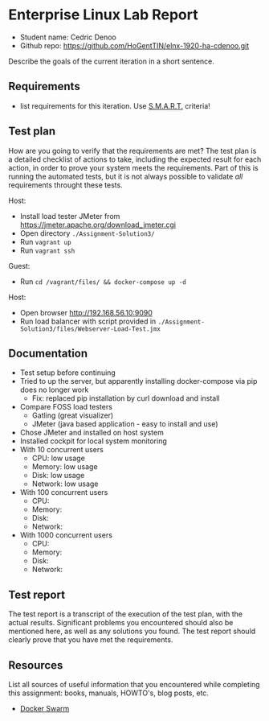 # Enterprise Linux Lab Report

- Student name: Cedric Denoo
- Github repo: <https://github.com/HoGentTIN/elnx-1920-ha-cdenoo.git>

Describe the goals of the current iteration in a short sentence.

## Requirements

- list requirements for this iteration. Use [S.M.A.R.T.](https://en.wikipedia.org/wiki/SMART_criteria) criteria!

## Test plan

How are you going to verify that the requirements are met? The test plan is a detailed checklist of actions to take, including the expected result for each action, in order to prove your system meets the requirements. Part of this is running the automated tests, but it is not always possible to validate *all* requirements throught these tests.

Host:
- Install load tester JMeter from https://jmeter.apache.org/download_jmeter.cgi
- Open directory `./Assignment-Solution3/`
- Run `vagrant up`
- Run `vagrant ssh`

Guest:
- Run `cd /vagrant/files/ && docker-compose up -d`

Host:
- Open browser http://192.168.56.10:9090
- Run load balancer with script provided in `./Assignment-Solution3/files/Webserver-Load-Test.jmx`

## Documentation

- Test setup before continuing
- Tried to up the server, but apparently installing docker-compose via pip does no longer work
  - Fix: replaced pip installation by curl download and install
- Compare FOSS load testers
  - Gatling (great visualizer)
  - JMeter (java based application - easy to install and use)
- Chose JMeter and installed on host system
- Installed cockpit for local system monitoring
- With 10 concurrent users
  - CPU: low usage
  - Memory: low usage
  - Disk: low usage
  - Network: low usage
- With 100 concurrent users
  - CPU: 
  - Memory: 
  - Disk: 
  - Network: 
- With 1000 concurrent users
  - CPU: 
  - Memory: 
  - Disk: 
  - Network: 


## Test report

The test report is a transcript of the execution of the test plan, with the actual results. Significant problems you encountered should also be mentioned here, as well as any solutions you found. The test report should clearly prove that you have met the requirements.

## Resources

List all sources of useful information that you encountered while completing this assignment: books, manuals, HOWTO's, blog posts, etc.

- [Docker Swarm](https://docs.docker.com/get-started/part4/)